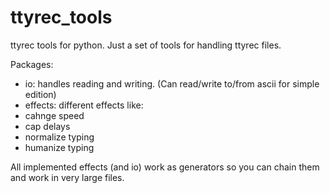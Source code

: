 ttyrec_tools
============

ttyrec tools for python. Just a set of tools for handling ttyrec files.

Packages:

* io: handles reading and writing. (Can read/write to/from ascii for simple edition)
* effects: different effects like:
 * cahnge speed
 * cap delays
 * normalize typing
 * humanize typing 

All implemented effects (and io) work as generators so you can chain them and 
work in very large files.

